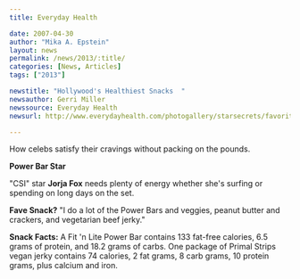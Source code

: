 ```yaml
---
title: Everyday Health

date: 2007-04-30
author: "Mika A. Epstein"
layout: news
permalink: /news/2013/:title/
categories: [News, Articles]
tags: ["2013"]

newstitle: "Hollywood's Healthiest Snacks  "
newsauthor: Gerri Miller
newssource: Everyday Health
newsurl: http://www.everydayhealth.com/photogallery/starsecrets/favoritehealthysnack.aspx#/slide-7

---
```


How celebs satisfy their cravings without packing on the pounds.

**Power Bar Star**

"CSI" star **Jorja Fox** needs plenty of energy whether she's surfing or spending on long days on the set.

**Fave Snack?** "I do a lot of the Power Bars and veggies, peanut butter and crackers, and vegetarian beef jerky."

**Snack Facts:** A Fit 'n Lite Power Bar contains 133 fat-free calories, 6.5 grams of protein, and 18.2 grams of carbs. One package of Primal Strips vegan jerky contains 74 calories, 2 fat grams, 8 carb grams, 10 protein grams, plus calcium and iron.
